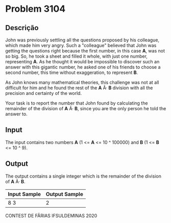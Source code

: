 # Problem 3104

Descrição
----------

John was previously settling all the questions proposed by his colleague, which made him very angry. Such a "colleague" believed that John was getting the questions right because the first number, in this case **A**, was not so big. So, he took a sheet and filled it whole, with just one number, representing **A**. As he thought it would be impossible to discover such an answer with this gigantic number, he asked one of his friends to choose a second number, this time without exaggeration, to represent **B**.

As John knows many mathematical theories, this challenge was not at all difficult for him and he found the rest of the **A** Ã· **B** division with all the precision and certainty of the world.

Your task is to report the number that John found by calculating the remainder of the division of **A** Ã· **B**, since you are the only person he told the answer to.

Input
-----

The input contains two numbers **A** (1 <= **A** <= 10 ^ 100000) and **B** (1 <= **B** <= 10 ^ 9).

Output
------

The output contains a single integer which is the remainder of the division of **A** Ã· **B**.


| Input Sample | Output Sample |
| --- | --- |
| 8  3 | 2 |

CONTEST DE FÃRIAS IFSULDEMINAS 2020

